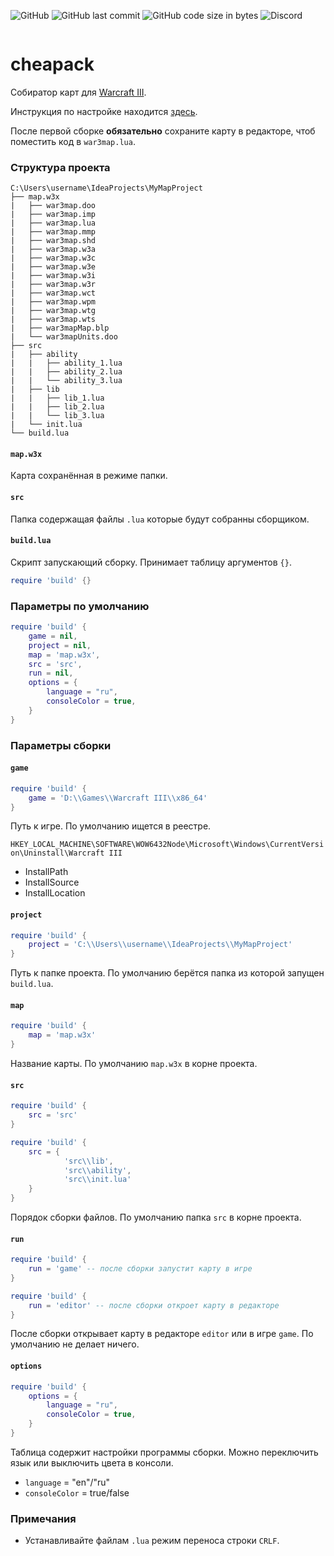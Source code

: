 ![GitHub](https://img.shields.io/github/license/nazarpunk/cheapack?style=flat-square)
![GitHub last commit](https://img.shields.io/github/last-commit/nazarpunk/cheapack?style=flat-square)
![GitHub code size in bytes](https://img.shields.io/github/languages/code-size/nazarpunk/cheapack?style=flat-square)
![Discord](https://img.shields.io/discord/543458159818440705?label=XGM%20-%20discord&style=flat-square)
<p align="center">
  <img src="https://bnetcmsus-a.akamaihd.net/cms/template_resource/DXDAN5KT326U1541005861696.png" alt=""/>
</p>

# cheapack
Собиратор карт для [Warcraft III](https://playwarcraft3.com/ru-ru/).

Инструкция по настройке находится [здесь](https://xgm.guru/p/wc3/cheapack).

После первой сборке **обязательно** сохраните карту в редакторе, чтоб поместить код в `war3map.lua`.
### Структура проекта
```
C:\Users\username\IdeaProjects\MyMapProject
├── map.w3x
|   ├── war3map.doo
|   ├── war3map.imp
|   ├── war3map.lua
|   ├── war3map.mmp
|   ├── war3map.shd
|   ├── war3map.w3a
|   ├── war3map.w3c
|   ├── war3map.w3e
|   ├── war3map.w3i
|   ├── war3map.w3r
|   ├── war3map.wct
|   ├── war3map.wpm
|   ├── war3map.wtg
|   ├── war3map.wts
|   ├── war3mapMap.blp
|   └── war3mapUnits.doo
├── src
|   ├── ability
|   |   ├── ability_1.lua
|   |   ├── ability_2.lua
|   |   └── ability_3.lua
|   ├── lib
|   |   ├── lib_1.lua
|   |   ├── lib_2.lua
|   |   └── lib_3.lua
|   └── init.lua
└── build.lua
```
#### `map.w3x`
Карта сохранённая в режиме папки.
#### `src`
Папка содержащая файлы `.lua` которые будут собранны сборщиком.
#### `build.lua`
Скрипт запускающий сборку. Принимает таблицу аргументов `{}`.
```lua
require 'build' {}
```
### Параметры по умолчанию
```lua
require 'build' {
    game = nil,
    project = nil,
    map = 'map.w3x',
    src = 'src',
    run = nil,
	options = {
		language = "ru",
		consoleColor = true,
	}
}
```
### Параметры сборки

#### `game`
```lua
require 'build' {
    game = 'D:\\Games\\Warcraft III\\x86_64' 
}
```
Путь к игре. По умолчанию ищется в реестре.

``HKEY_LOCAL_MACHINE\SOFTWARE\WOW6432Node\Microsoft\Windows\CurrentVersion\Uninstall\Warcraft III``
- InstallPath
- InstallSource
- InstallLocation

#### `project`
```lua
require 'build' {
    project = 'C:\\Users\\username\\IdeaProjects\\MyMapProject' 
}
```
Путь к папке проекта. По умолчанию берётся папка из которой запущен `build.lua`. 
#### `map`
```lua
require 'build' {
    map = 'map.w3x' 
}
```
Название карты. По умолчанию `map.w3x` в корне проекта.
#### `src`
```lua
require 'build' {
    src = 'src'
}
```
```lua
require 'build' {
    src = {
            'src\\lib', 
            'src\\ability',
            'src\\init.lua'
    } 
}
```
Порядок сборки файлов. По умолчанию папка `src` в корне проекта.

#### `run`
```lua
require 'build' {
    run = 'game' -- после сборки запустит карту в игре
}
```
```lua
require 'build' {
    run = 'editor' -- после сборки откроет карту в редакторе
}
```
После сборки открывает карту в редакторе `editor` или в игре `game`. По умолчанию не делает ничего.


#### `options`
```lua
require 'build' {
	options = {
		language = "ru",
		consoleColor = true,
	}
}
```
Таблица содержит настройки программы сборки. Можно переключить язык или выключить цвета в консоли.

- `language` = "en"/"ru"
- `consoleColor` = true/false

### Примечания
- Устанавливайте файлам `.lua` режим переноса строки `CRLF`. 




